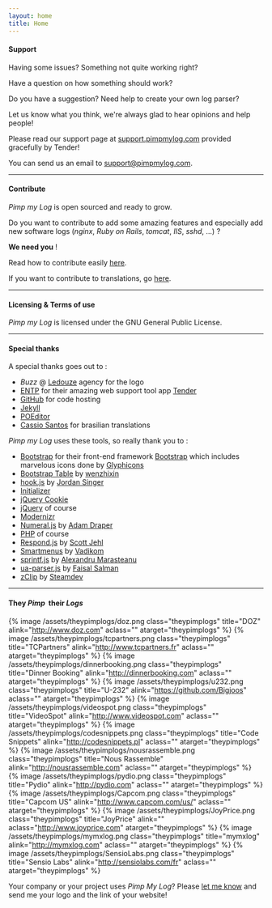 ```yaml
---
layout: home
title: Home
---
```


#### Support

Having some issues? Something not quite working right?

Have a question on how something should work?

Do you have a suggestion? Need help to create your own log parser?

Let us know what you think, we're always glad to hear opinions and help people!

Please read our support page at [support.pimpmylog.com](http://support.pimpmylog.com) provided gracefully by Tender!

You can send us an email to [support@pimpmylog.com](mailto:support@pimpmylog.com).

---

#### Contribute

*Pimp my Log* is open sourced and ready to grow.

Do you want to contribute to add some amazing features and especially add new software logs (*nginx*, *Ruby on Rails*, *tomcat*, *IIS*, *sshd*, ...) ?

**We need you** !

Read how to contribute easily [here](/developer/).

If you want to contribute to translations, go [here](https://poeditor.com/join/project?hash=b767ddcd3dcd545253717a12d3fabfa1).

---

#### Licensing & Terms of use

*Pimp my Log* is licensed under the GNU General Public License.

---

#### Special thanks

A special thanks goes out to :

* *Buzz* @ [Ledouze](http://www.ledouze.fr) agency for the logo
* [ENTP](http://entp.com/) for their amazing web support tool app [Tender](http://tenderapp.com/)
* [GitHub](http://github.com) for code hosting
* [Jekyll](http://jekyllrb.com)
* [POEditor](http://poeditor.com)
* [Cassio Santos](http://www.cassiosantos.com) for brasilian translations

*Pimp my Log* uses these tools, so really thank you to :

* [Bootstrap](https://github.com/twbs?tab=members) for their front-end framework [Bootstrap](http://getbootstrap.com/) which includes marvelous icons done by [Glyphicons](http://glyphicons.com/)
* [Bootstrap Table](http://wenzhixin.net.cn/p/bootstrap-table/docs/examples.html) by [wenzhixin](http://wenzhixin.net.cn)
* [hook.js](http://usehook.com/) by [Jordan Singer](https://github.com/jordansinger)
* [Initializer](http://www.initializr.com/)
* [jQuery Cookie](https://github.com/carhartl/jquery-cookie)
* [jQuery](http://jquery.com/) of course
* [Modernizr](http://modernizr.com/)
* [Numeral.js](http://numeraljs.com/) by [Adam Draper](https://github.com/adamwdraper)
* [PHP](http://www.php.net) of course
* [Respond.js](https://github.com/scottjehl/Respond) by [Scott Jehl](http://scottjehl.com)
* [Smartmenus](http://www.smartmenus.org) by [Vadikom](http://vadikom.com)
* [sprintf.js](https://github.com/alexei/sprintf.js) by [Alexandru Marasteanu](http://alexei.ro/)
* [ua-parser.js](http://faisalman.github.io/ua-parser-js/) by [Faisal Salman](https://github.com/faisalman)
* [zClip](http://www.steamdev.com/zclip/) by [Steamdev](http://www.steamdev.com)


---

#### They *Pimp*&nbsp;&nbsp;their *Logs*

{% image /assets/theypimplogs/doz.png class="theypimplogs" title="DOZ" alink="http://www.doz.com" aclass="" atarget="theypimplogs" %}
{% image /assets/theypimplogs/tcpartners.png class="theypimplogs" title="TCPartners" alink="http://www.tcpartners.fr" aclass="" atarget="theypimplogs" %}
{% image /assets/theypimplogs/dinnerbooking.png class="theypimplogs" title="Dinner Booking" alink="http://dinnerbooking.com" aclass="" atarget="theypimplogs" %}
{% image /assets/theypimplogs/u232.png class="theypimplogs" title="U-232" alink="https://github.com/Bigjoos" aclass="" atarget="theypimplogs" %}
{% image /assets/theypimplogs/videospot.png class="theypimplogs" title="VideoSpot" alink="http://www.videospot.com" aclass="" atarget="theypimplogs" %}
{% image /assets/theypimplogs/codesnippets.png class="theypimplogs" title="Code Snippets" alink="http://codesnippets.pl" aclass="" atarget="theypimplogs" %}
{% image /assets/theypimplogs/nousrassemble.png class="theypimplogs" title="Nous Rassemble" alink="http://nousrassemble.com" aclass="" atarget="theypimplogs" %}
{% image /assets/theypimplogs/pydio.png class="theypimplogs" title="Pydio" alink="http://pydio.com" aclass="" atarget="theypimplogs" %}
{% image /assets/theypimplogs/Capcom.png class="theypimplogs" title="Capcom US" alink="http://www.capcom.com/us/" aclass="" atarget="theypimplogs" %}
{% image /assets/theypimplogs/JoyPrice.png class="theypimplogs" title="JoyPrice" alink="" aclass="http://www.joyprice.com" atarget="theypimplogs" %}
{% image /assets/theypimplogs/mymxlog.png class="theypimplogs" title="mymxlog" alink="http://mymxlog.com" aclass="" atarget="theypimplogs" %}
{% image /assets/theypimplogs/SensioLabs.png class="theypimplogs" title="Sensio Labs" alink="http://sensiolabs.com/fr" aclass="" atarget="theypimplogs" %}


Your company or your project uses *Pimp My Log*? Please [let me know](http://support.pimpmylog.com/discussion/new) and send me your logo and the link of your website!




